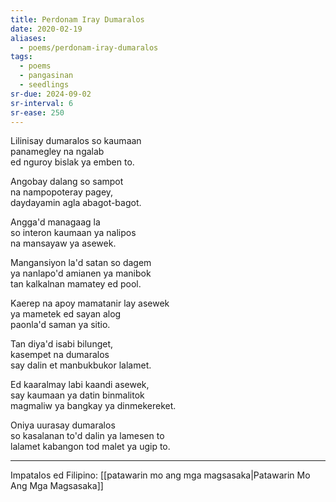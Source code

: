 ```yaml
---
title: Perdonam Iray Dumaralos
date: 2020-02-19
aliases:
  - poems/perdonam-iray-dumaralos
tags:
  - poems
  - pangasinan
  - seedlings
sr-due: 2024-09-02
sr-interval: 6
sr-ease: 250
---
```

Lilinisay dumaralos so kaumaan  
panamegley na ngalab  
ed nguroy bislak ya emben to.

Angobay dalang so sampot  
na nampopoteray pagey,  
daydayamin agla abagot-bagot.

Angga'd managaag la  
so interon kaumaan ya nalipos  
na mansayaw ya asewek.

Mangansiyon la'd satan so dagem  
ya nanlapo'd amianen ya manibok  
tan kalkalnan mamatey ed pool.

Kaerep na apoy mamatanir lay asewek  
ya mametek ed sayan alog  
paonla'd saman ya sitio.

Tan diya'd isabi bilunget,  
kasempet na dumaralos  
say dalin et manbukbukor lalamet.

Ed kaaralmay labi kaandi asewek,  
say kaumaan ya datin binmalitok  
magmaliw ya bangkay ya dinmekereket.

Oniya uurasay dumaralos  
so kasalanan to'd dalin ya lamesen to  
lalamet kabangon tod malet ya ugip to.

***
Impatalos ed Filipino: [[patawarin mo ang mga magsasaka|Patawarin Mo Ang Mga Magsasaka]]
